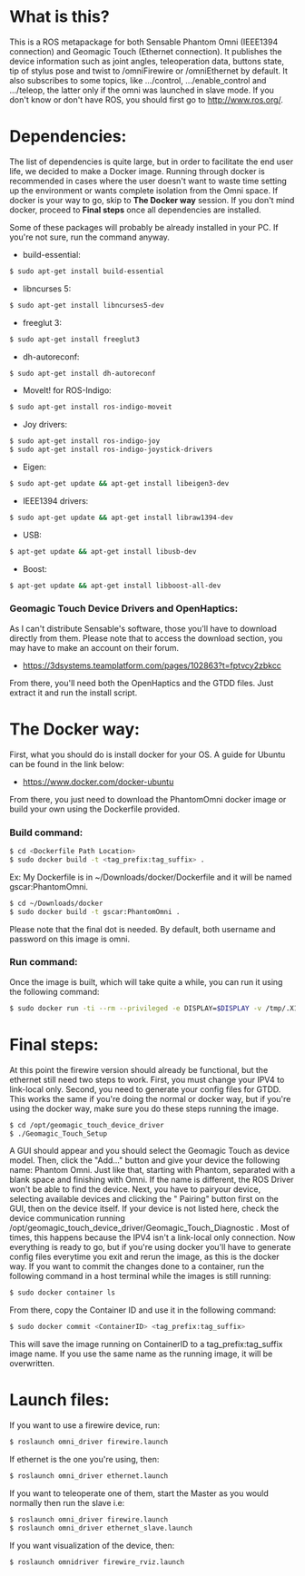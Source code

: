 # What is this?
This is a ROS metapackage for both Sensable Phantom Omni (IEEE1394 connection) 
and Geomagic Touch (Ethernet connection). It publishes the device information 
such as joint angles, teleoperation data, buttons state, tip of stylus pose and 
twist to /omniFirewire or /omniEthernet by default. It also subscribes to some
topics, like .../control, .../enable_control and .../teleop, the latter only if 
the omni was launched in slave mode. If you don't know or don't have ROS, you
should first go to http://www.ros.org/.

# Dependencies:
The list of dependencies is quite large, but in order to facilitate the end user
life, we decided to make a Docker image. Running through docker is recommended
in cases where the user doesn't want to waste time setting up the environment or
wants complete isolation from the Omni space. If docker is your way to go, skip 
to **The Docker way** session. If you don't mind docker, proceed to **Final steps** once all
dependencies are installed.

Some of these packages will probably be already installed in your PC. If you're
not sure, run the command anyway.

- build-essential:
```sh 
$ sudo apt-get install build-essential 
```

- libncurses 5:
```sh
$ sudo apt-get install libncurses5-dev
```

- freeglut 3:
```sh
$ sudo apt-get install freeglut3
```

- dh-autoreconf:
```sh
$ sudo apt-get install dh-autoreconf
```

- MoveIt! for ROS-Indigo:
```sh
$ sudo apt-get install ros-indigo-moveit
```

- Joy drivers:
```sh 
$ sudo apt-get install ros-indigo-joy 
$ sudo apt-get install ros-indigo-joystick-drivers 
```

- Eigen:
```sh 
$ sudo apt-get update && apt-get install libeigen3-dev 
```

- IEEE1394 drivers:
```sh 
$ sudo apt-get update && apt-get install libraw1394-dev
```

- USB:
```sh 
$ apt-get update && apt-get install libusb-dev 
```

- Boost:
```sh 
$ apt-get update && apt-get install libboost-all-dev 
``` 

### Geomagic Touch Device Drivers and OpenHaptics:
As I can't distribute Sensable's software, those you'll have to download directly
from them. Please note that to access the download section, you may have to make
an account on their forum.

- https://3dsystems.teamplatform.com/pages/102863?t=fptvcy2zbkcc

From there, you'll need both the OpenHaptics and the GTDD files. Just extract it
and run the install script.

# The Docker way:
First, what you should do is install docker for your OS. A guide for Ubuntu 
can be found in the link below:

- https://www.docker.com/docker-ubuntu

From there, you just need to download the PhantomOmni docker image or build your
own using the Dockerfile provided.
### Build command:
```sh 
$ cd <Dockerfile Path Location>
$ sudo docker build -t <tag_prefix:tag_suffix> .
```
Ex: My Dockerfile is in ~/Downloads/docker/Dockerfile and it will be named 
gscar:PhantomOmni.
```sh 
$ cd ~/Downloads/docker
$ sudo docker build -t gscar:PhantomOmni .
```
Please note that the final dot is needed.
By default, both username and password on this image is omni.

### Run command:
Once the image is built, which will take quite a while, you can run it using the
following command:
```sh 
$ sudo docker run -ti --rm --privileged -e DISPLAY=$DISPLAY -v /tmp/.X11-unix:/tmp/.X11-unix --net=host gscar:PhantomOmni
```

# Final steps:
At this point the firewire version should already be functional, but the 
ethernet still need two steps to work. First, you must change your IPV4 to
link-local only. 
Second, you need to generate your config files for GTDD. This 
works the same if you're doing the normal or docker way, but if you're using the 
docker way, make sure you do these steps running the image.
```sh 
$ cd /opt/geomagic_touch_device_driver
$ ./Geomagic_Touch_Setup 
```
A GUI should appear and you should select the Geomagic Touch as device model.
Then, click the "Add..." button and give your device the following name: Phantom
Omni. Just like that, starting with Phantom, separated with a blank space and 
finishing with Omni. If the name is different, the ROS Driver won't be able to 
find the device. Next, you have to pairyour device, selecting available devices
and clicking the " Pairing" button first on the GUI, then on the device itself. 
If your device is not listed here, check the device communication running 
/opt/geomagic_touch_device_driver/Geomagic_Touch_Diagnostic . Most of times, this happens because the IPV4 isn't
a link-local only connection. Now everything is ready to go, but if you're using
docker you'll have to generate config files everytime you exit and rerun the 
image, as this is the docker way. If you want to commit the changes done to a 
container, run the following command in a host terminal while the images is 
still running:
```sh 
$ sudo docker container ls 
```
From there, copy the Container ID and use it in the following command:
```sh 
$ sudo docker commit <ContainerID> <tag_prefix:tag_suffix>
```
This will save the image running on ContainerID to a tag_prefix:tag_suffix image
name. If you use the same name as the running image, it will be overwritten.

# Launch files:
If you want to use a firewire device, run:
```sh 
$ roslaunch omni_driver firewire.launch
```
If ethernet is the one you're using, then:
```sh 
$ roslaunch omni_driver ethernet.launch
```
If you want to teleoperate one of them, start the Master as you would normally
then run the slave i.e:
```sh 
$ roslaunch omni_driver firewire.launch
$ roslaunch omni_driver ethernet_slave.launch
```
If you want visualization of the device, then:
```sh 
$ roslaunch omnidriver firewire_rviz.launch
```
